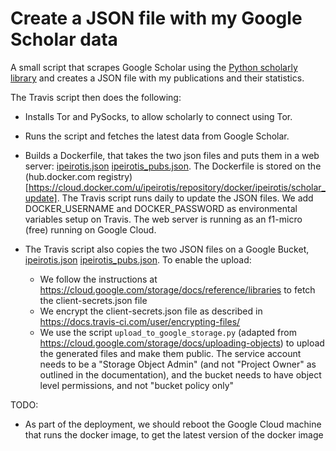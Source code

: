 # Create a JSON file with my Google Scholar data

A small script that scrapes Google Scholar using the [Python scholarly library](https://github.com/OrganicIrradiation/scholarly)
and creates a JSON file with my publications and their statistics.

The Travis script then does the following:
* Installs Tor and PySocks, to allow scholarly to connect using Tor.
* Runs the script and fetches the latest data from Google Scholar.
* Builds a Dockerfile, that takes the two json files and puts them in a web server: [ipeirotis.json](http://scholar.ipeirotis.org/ipeirotis.json) [ipeirotis_pubs.json](http://scholar.ipeirotis.org/ipeirotis_pubs.json). The Dockerfile is stored on the (hub.docker.com registry)[https://cloud.docker.com/u/ipeirotis/repository/docker/ipeirotis/scholar_update]. The Travis script runs daily to update the JSON files. We add DOCKER_USERNAME and DOCKER_PASSWORD as environmental variables setup on Travis. The web server is running as an f1-micro (free) running on Google Cloud.
* The Travis script also copies the two JSON files on a Google Bucket, [ipeirotis.json](https://storage.googleapis.com/publications_scholar/ipeirotis.json) [ipeirotis_pubs.json](hthttps://storage.googleapis.com/publications_scholar/ipeirotis_pubs.json). To enable the upload:

  * We follow the instructions at https://cloud.google.com/storage/docs/reference/libraries to fetch the client-secrets.json file
  * We encrypt the client-secrets.json file as described in https://docs.travis-ci.com/user/encrypting-files/
  * We use the script `upload_to_google_storage.py` (adapted from https://cloud.google.com/storage/docs/uploading-objects) to upload the generated files and make them public. The service account needs to be a "Storage Object Admin" (and not "Project Owner" as outlined in the documentation), and the bucket needs to have object level permissions, and not "bucket policy only"


TODO: 
* As part of the deployment, we should reboot the Google Cloud machine that runs the docker image, to get the latest version of the docker image
